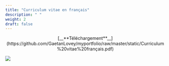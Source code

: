 ```yaml
---
title: "Curriculum vitae en français"
description: " "
weight: 2
draft: false
---
```

<p align="center">
[__**Téléchargement**__](https://github.com/GaetanLovey/myportfolio/raw/master/static/Curriculum%20vitae%20français.pdf)
</p>

![](/cv.png)
